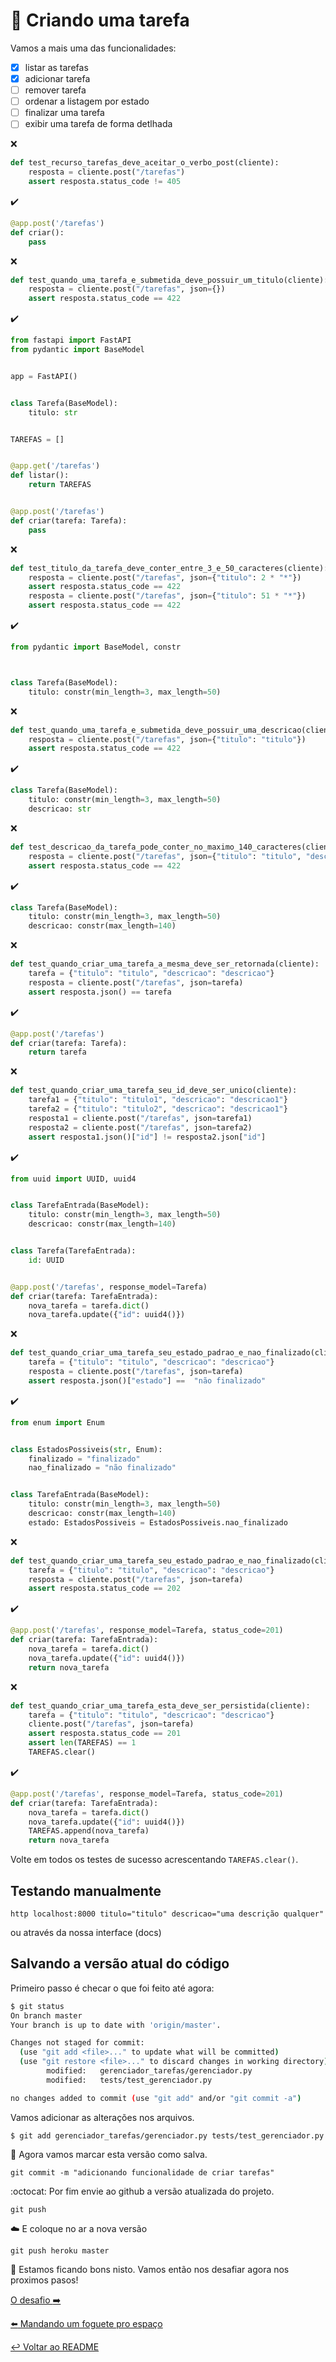# :memo: Criando uma tarefa

Vamos a mais uma das funcionalidades:

- [x] listar as tarefas
- [x] adicionar tarefa
- [ ] remover tarefa
- [ ] ordenar a listagem por estado
- [ ] finalizar uma tarefa
- [ ] exibir uma tarefa de forma detlhada

:x:

```python
def test_recurso_tarefas_deve_aceitar_o_verbo_post(cliente):
    resposta = cliente.post("/tarefas")
    assert resposta.status_code != 405
```

:heavy_check_mark:

```python
@app.post('/tarefas')
def criar():
    pass
```

:x:

```python
def test_quando_uma_tarefa_e_submetida_deve_possuir_um_titulo(cliente):
    resposta = cliente.post("/tarefas", json={})
    assert resposta.status_code == 422
```

:heavy_check_mark:

```python
from fastapi import FastAPI
from pydantic import BaseModel


app = FastAPI()


class Tarefa(BaseModel):
    titulo: str


TAREFAS = []


@app.get('/tarefas')
def listar():
    return TAREFAS


@app.post('/tarefas')
def criar(tarefa: Tarefa):
    pass
```

:x:

```python
def test_titulo_da_tarefa_deve_conter_entre_3_e_50_caracteres(cliente):
    resposta = cliente.post("/tarefas", json={"titulo": 2 * "*"})
    assert resposta.status_code == 422
    resposta = cliente.post("/tarefas", json={"titulo": 51 * "*"})
    assert resposta.status_code == 422
```

:heavy_check_mark:

```python
from pydantic import BaseModel, constr



class Tarefa(BaseModel):
    titulo: constr(min_length=3, max_length=50)
```

:x:

```python
def test_quando_uma_tarefa_e_submetida_deve_possuir_uma_descricao(cliente):
    resposta = cliente.post("/tarefas", json={"titulo": "titulo"})
    assert resposta.status_code == 422
```

:heavy_check_mark:

```python
class Tarefa(BaseModel):
    titulo: constr(min_length=3, max_length=50)
    descricao: str
```


:x:

```python
def test_descricao_da_tarefa_pode_conter_no_maximo_140_caracteres(cliente):
    resposta = cliente.post("/tarefas", json={"titulo": "titulo", "descricao": "*" * 141})
    assert resposta.status_code == 422
```

:heavy_check_mark:

```python
class Tarefa(BaseModel):
    titulo: constr(min_length=3, max_length=50)
    descricao: constr(max_length=140)
```

:x:

```python
def test_quando_criar_uma_tarefa_a_mesma_deve_ser_retornada(cliente):
    tarefa = {"titulo": "titulo", "descricao": "descricao"}
    resposta = cliente.post("/tarefas", json=tarefa)
    assert resposta.json() == tarefa
```

:heavy_check_mark:

```python
@app.post('/tarefas')
def criar(tarefa: Tarefa):
    return tarefa
```

:x:

```python
def test_quando_criar_uma_tarefa_seu_id_deve_ser_unico(cliente):
    tarefa1 = {"titulo": "titulo1", "descricao": "descricao1"}
    tarefa2 = {"titulo": "titulo2", "descricao": "descricao1"}
    resposta1 = cliente.post("/tarefas", json=tarefa1)
    resposta2 = cliente.post("/tarefas", json=tarefa2)
    assert resposta1.json()["id"] != resposta2.json["id"]
```

:heavy_check_mark:

```python
from uuid import UUID, uuid4


class TarefaEntrada(BaseModel):
    titulo: constr(min_length=3, max_length=50)
    descricao: constr(max_length=140)


class Tarefa(TarefaEntrada):
    id: UUID


@app.post('/tarefas', response_model=Tarefa)
def criar(tarefa: TarefaEntrada):
    nova_tarefa = tarefa.dict()
    nova_tarefa.update({"id": uuid4()})
```

:x:

```python
def test_quando_criar_uma_tarefa_seu_estado_padrao_e_nao_finalizado(cliente):
    tarefa = {"titulo": "titulo", "descricao": "descricao"}
    resposta = cliente.post("/tarefas", json=tarefa)
    assert resposta.json()["estado"] ==  "não finalizado"
```

:heavy_check_mark:

```python
from enum import Enum


class EstadosPossiveis(str, Enum):
    finalizado = "finalizado"
    nao_finalizado = "não finalizado"


class TarefaEntrada(BaseModel):
    titulo: constr(min_length=3, max_length=50)
    descricao: constr(max_length=140)
    estado: EstadosPossiveis = EstadosPossiveis.nao_finalizado
```

:x:

```python
def test_quando_criar_uma_tarefa_seu_estado_padrao_e_nao_finalizado(cliente):
    tarefa = {"titulo": "titulo", "descricao": "descricao"}
    resposta = cliente.post("/tarefas", json=tarefa)
    assert resposta.status_code == 202
```

:heavy_check_mark:

```python
@app.post('/tarefas', response_model=Tarefa, status_code=201)
def criar(tarefa: TarefaEntrada):
    nova_tarefa = tarefa.dict()
    nova_tarefa.update({"id": uuid4()})
    return nova_tarefa
```

:x:

```python
def test_quando_criar_uma_tarefa_esta_deve_ser_persistida(cliente):
    tarefa = {"titulo": "titulo", "descricao": "descricao"}
    cliente.post("/tarefas", json=tarefa)
    assert resposta.status_code == 201
    assert len(TAREFAS) == 1
    TAREFAS.clear()
```

:heavy_check_mark:

```python
@app.post('/tarefas', response_model=Tarefa, status_code=201)
def criar(tarefa: TarefaEntrada):
    nova_tarefa = tarefa.dict()
    nova_tarefa.update({"id": uuid4()})
    TAREFAS.append(nova_tarefa)
    return nova_tarefa
```

Volte em todos os testes de sucesso acrescentando `TAREFAS.clear()`.

## Testando manualmente

`http localhost:8000 titulo="titulo" descricao="uma descrição qualquer"`

ou através da nossa interface (docs)

## Salvando a versão atual do código

Primeiro passo é checar o que foi feito até agora:

```bash
$ git status
On branch master
Your branch is up to date with 'origin/master'.

Changes not staged for commit:
  (use "git add <file>..." to update what will be committed)
  (use "git restore <file>..." to discard changes in working directory)
        modified:   gerenciador_tarefas/gerenciador.py
        modified:   tests/test_gerenciador.py

no changes added to commit (use "git add" and/or "git commit -a")
```

Vamos adicionar as alterações nos arquivos.

`$ git add gerenciador_tarefas/gerenciador.py tests/test_gerenciador.py`

:floppy_disk: Agora vamos marcar esta versão como salva.

`git commit -m "adicionando funcionalidade de criar tarefas"`

:octocat: Por fim envie ao github a versão atualizada do projeto.

`git push`

:cloud: E coloque no ar a nova versão

`git push heroku master`

:tada: Estamos ficando bons nisto. Vamos então nos desafiar agora nos proximos pasos!

[O desafio :arrow_right:](desafio.md)

[:arrow_left: Mandando um foguete pro espaço](deploy.md)

[:leftwards_arrow_with_hook: Voltar ao README ](README.md)
